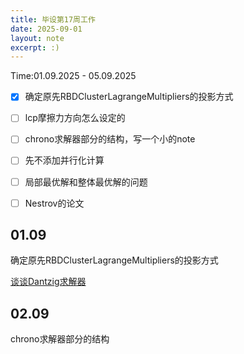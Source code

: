 ```yaml
---
title: 毕设第17周工作
date: 2025-09-01
layout: note
excerpt: :)
---
```



Time:01.09.2025 - 05.09.2025


- [x] 确定原先RBDClusterLagrangeMultipliers的投影方式
- [ ] lcp摩擦力方向怎么设定的
- [ ] chrono求解器部分的结构，写一个小的note
- [ ] 先不添加并行化计算
- [ ] 局部最优解和整体最优解的问题
- [ ] Nestrov的论文




## 01.09

确定原先RBDClusterLagrangeMultipliers的投影方式

[谈谈Dantzig求解器](../谈谈Dantzig求解器.md)



## 02.09

chrono求解器部分的结构

